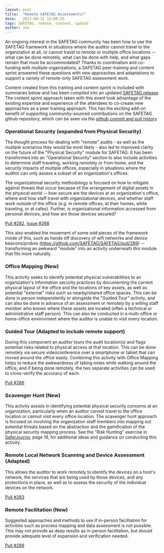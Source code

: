 ```yaml
---
layout: post
title:  "Remote SAFETAG Assessments?"
date:   2017-08-31 13:09:25
tags: SAFETAG, remote, content, update
author: Jon
---
```


An ongoing interest in the SAFETAG community has been how to use the SAFETAG framework in situations where the auditor cannot travel to the organization at all, or cannot travel to remote or multiple office locations -- what can be done remotely, what can be done with help, and what gaps remain that must be accommodated? Thanks to coordination and co-funding with multiple organizations, a SAFETAG peer-training and content sprint answered these questions with new approaches and adaptations to support a variety of remote-only SAFETAG assessment work.

Content created from this training and content sprint is included with summaries below and has been compiled into an updated [SAFETAG release](https://github.com/SAFETAG/SAFETAG/releases/tag/v0.4.1).  The content sprint approach taken with this event took advantage of the existing expertise and experience of the attendees to co-create new approaches as a peer training approach.  This has the exciting add-on benefit of supporting community-sourced contributions on the SAFETAG github repository, which can be seen via the [github commit and pull history](https://github.com/SAFETAG/SAFETAG/pulls?utf8=%E2%9C%93&q=is%3Apr)

### Operational Security (expanded from Physical Security)

The thought process for dealing with "remote" audits - as well as the multiple scenarios they would be most likely - also led to improved clarity on the future of the "Physical Security" module for SAFETAG. It has been transformed into an "Operational Security" section to also include activities to determine staff traveling, working remotely or from home, and the security impacts of multiple offices, especially in situations where the auditor can only assess a subset of an organization's offices.

The organizational security methodology is focused on how to mitigate against threats that occur because of the arrangement of digital assets in the physical world -- how secure are the devices at an organization's office, where and how staff travel with organizational devices, and whether staff work outside of the office (e.g. in remote offices, at their homes, while traveling, or at cafes).  Further, is organizational information accessed from personal devices, and how are those devices secured?

[Pull #282](https://github.com/SAFETAG/SAFETAG/pull/282),  [Issue #268](https://github.com/SAFETAG/SAFETAG/issues/268)

This also enabled the movement of some odd pieces of the framework inside of this, such as hands off discovery of wifi networks and device beacons/probes (https://github.com/SAFETAG/SAFETAG/pull/289) -- transforming an awkward "module" into an activity underneath this module that fits more naturally.

### Office Mapping (New)

This activity seeks to identify potential physical vulnerabilities to an organization's information security practices by documenting the current physical layout of the office and the locations of key assets, as well as potential "external" risks such as nearby/shared office spaces.  This can be done in person independently or alongside the "Guided Tour" activity, and can also be done in advance of an assessment or remotely by a willing staff member who knows where these assets are located (often a technical or administrative staff person). This can also be conducted in a multi-office or home-office environment where the auditor is unable to visit every location.

### Guided Tour (Adapted to include remote support)

During this component an auditor tours the audit location(s) and flags potential risks related to physical access at that location. This can be done remotely via secure videoconference over a smartphone or tablet that can moved around the office easily. Combining this activity with Office Mapping helps to reduce the awkwardness of taking notes while walking around the office, and if being done remotely, the two separate activities can be used to cross-verify the accuracy of each.

[Pull #286](https://github.com/SAFETAG/SAFETAG/pull/286)

### Scavenger Hunt (New)

This activity assists in identifying potential physical security concerns at an organization, particularly when an auditor cannot travel to the office location or cannot visit every office location. The scavenger hunt approach is focused on involving the organization staff members into mapping out potential threats based on the abstraction and the gamification of the physical security mapping process. See the "Risk Hunting" exercise in [SaferJourno](https://www.internews.org/sites/default/files/resources/SaferJournoGuide_2014-03-21.pdf), page 19, for additional ideas and guidance on conducting this activity.

### Remote Local Network Scanning and  Device Assessment (Adapted)

This allows the auditor to work remotely to identify the devices on a host's network, the services that are being used by those devices, and any protections in place, as well as to assess the security of the individual devices on the network.

[Pull #283](https://github.com/SAFETAG/SAFETAG/pull/283)

### Remote Facilitation (New)

Suggested approaches and methods to use if in-person facilitation for activities such as process mapping and data assessment is not possible. This may not provide as deep results as in-person facilitation, but should provide adequate level of expansion and verification needed.

[Pull #288](https://github.com/SAFETAG/SAFETAG/pull/288)
